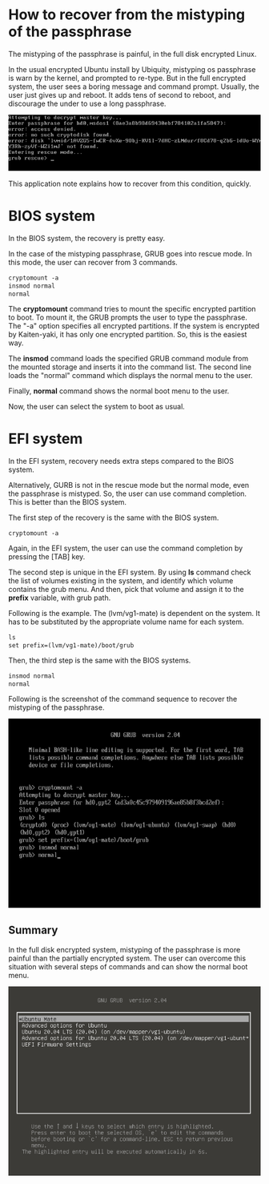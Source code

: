 # How to recover from the mistyping of the passphrase
The mistyping of the passphrase is painful, in the full disk encrypted Linux. 

In the usual encrypted Ubuntu install by Ubiquity, mistyping os passphrase is warn by the kernel, and prompted to re-type. But in the full encrypted system, the user sees a boring message and command prompt. Usually, the user just gives up and reboot. It adds tens of second to reboot, and discourage the under to use a long passphrase. 

![bios](../image/an01_bios.png)

This application note explains how to recover from this condition, quickly.  

# BIOS system
In the BIOS system, the recovery is pretty easy. 

In the case of the mistyping passphrase, GRUB goes into rescue mode. In this mode, the user can recover from 3 commands. 

```
cryptomount -a
insmod normal
normal
```

The **cryptomount** command tries to mount the specific encrypted partition to boot. To mount it, the GRUB prompts the user to type the passphrase. The "-a" option specifies all encrypted partitions. If the system is encrypted by Kaiten-yaki, it has only one encrypted partition. So, this is the easiest way. 

The **insmod** command loads the specified GRUB command module from the mounted storage and inserts it into the command list. The second line loads the "normal" command which displays the normal menu to the user. 

Finally, **normal** command shows the normal boot menu to the user. 

Now, the user can select the system to boot as usual.

# EFI system
In the EFI system, recovery needs extra steps compared to the BIOS system. 

Alternatively, GURB is not in the rescue mode but the normal mode, even the passphrase is mistyped. So, the user can use command completion. This is better than the BIOS system. 

The first step of the recovery is the same with the BIOS system. 
```
cryptomount -a
```
Again, in the EFI system, the user can use the command completion by pressing the [TAB] key. 

The second step is unique in the EFI system. By using **ls** command check the list of volumes existing in the system, and identify which volume contains the grub menu. And then, pick that volume and assign it to the **prefix** variable, with grub path. 

Following is the example. The (lvm/vg1-mate) is dependent on the system. It has to be substituted by the appropriate volume name for each system. 

```
ls
set prefix=(lvm/vg1-mate)/boot/grub
```

Then, the third step is the same with the BIOS systems. 

```
insmod normal
normal
```
Following is the screenshot of the command sequence to recover the mistyping of the passphrase. 

![bios](../image/an01_efi.png)

## Summary 
In the full disk encrypted system, mistyping of the passphrase is more painful than the partially encrypted system. The user can overcome this situation with several steps of commands and can show the normal boot menu. 

![bios](../image/an01_normal.png)
